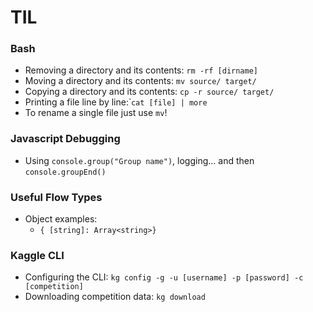 # TIL

### Bash

* Removing a directory and its contents: `rm -rf [dirname]`
* Moving a directory and its contents: `mv source/ target/`
* Copying a directory and its contents: `cp -r source/ target/` 
* Printing a file line by line:̀ `cat [file] | more` 
* To rename a single file just use `mv`!


### Javascript Debugging

* Using `console.group("Group name")`, logging... and then `console.groupEnd()`


### Useful Flow Types

* Object examples:
  * `{ [string]: Array<string>}` 


### Kaggle CLI

* Configuring the CLI: `kg config -g -u [username] -p [password] -c [competition]`
* Downloading competition data: `kg download`
